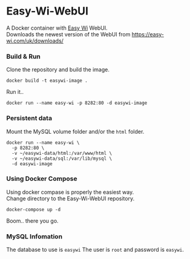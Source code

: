 # Easy-Wi-WebUI
A Docker container with [Easy Wi](https://easy-wi.com/) WebUI.  
Downloads the newest version of the WebUI from https://easy-wi.com/uk/downloads/

### Build & Run
Clone the repository and build the image.
```
docker build -t easywi-image .
```
Run it..
```
docker run --name easy-wi -p 8282:80 -d easywi-image
```

### Persistent data
Mount the MySQL volume folder and/or the `html` folder.
```
docker run --name easy-wi \
  -p 8282:80 \
  -v ~/easywi-data/html:/var/www/html \
  -v ~/easywi-data/sql:/var/lib/mysql \
  -d easywi-image
```

### Using Docker Compose
Using docker compase is properly the easiest way.  
Change directory to the Easy-Wi-WebUI repository.
```
docker-compose up -d
```
Boom.. there you go.  

### MySQL Infomation
The database to use is `easywi`
The user is `root` and password is `easywi`.
